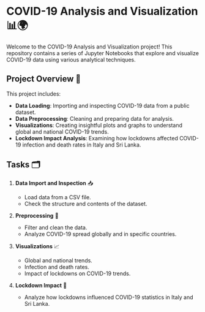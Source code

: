 # COVID-19 Analysis and Visualization 📊🌍

Welcome to the COVID-19 Analysis and Visualization project! This repository contains a series of Jupyter Notebooks that explore and visualize COVID-19 data using various analytical techniques.

## Project Overview 🌟

This project includes:

- **Data Loading**: Importing and inspecting COVID-19 data from a public dataset.
- **Data Preprocessing**: Cleaning and preparing data for analysis.
- **Visualizations**: Creating insightful plots and graphs to understand global and national COVID-19 trends.
- **Lockdown Impact Analysis**: Examining how lockdowns affected COVID-19 infection and death rates in Italy and Sri Lanka.

## Tasks 🗂️

1. **Data Import and Inspection** 📥
   - Load data from a CSV file.
   - Check the structure and contents of the dataset.

2. **Preprocessing** 🔄
   - Filter and clean the data.
   - Analyze COVID-19 spread globally and in specific countries.

3. **Visualizations** 📈
   - Global and national trends.
   - Infection and death rates.
   - Impact of lockdowns on COVID-19 trends.

4. **Lockdown Impact** 🚦
   - Analyze how lockdowns influenced COVID-19 statistics in Italy and Sri Lanka.

